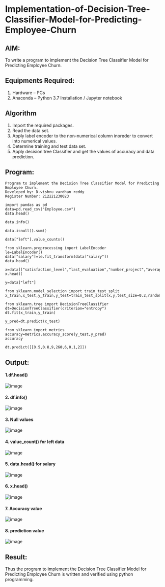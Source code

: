 # Implementation-of-Decision-Tree-Classifier-Model-for-Predicting-Employee-Churn

## AIM:
To write a program to implement the Decision Tree Classifier Model for Predicting Employee Churn.

## Equipments Required:
1. Hardware – PCs
2. Anaconda – Python 3.7 Installation / Jupyter notebook

## Algorithm
1. Import the required packages.
2. Read the data set.
3. Apply label encoder to the non-numerical column inoreder to convert into numerical values.
4. Determine training and test data set.
5. Apply decision tree Classifier and get the values of accuracy and data prediction.
## Program:
```
Program to implement the Decision Tree Classifier Model for Predicting Employee Churn.
Developed by: D.vishnu vardhan reddy
Register Number: 212221230023
```
```
import pandas as pd
data=pd.read_csv("Employee.csv")
data.head()

data.info()

data.isnull().sum()

data["left"].value_counts()

from sklearn.preprocessing import LabelEncoder
le=LabelEncoder()
data["salary"]=le.fit_transform(data["salary"])
data.head()

x=data[["satisfaction_level","last_evaluation","number_project","average_montly_hours","time_spend_company","Work_accident","promotion_last_5years","salary"]]
x.head()

y=data["left"]

from sklearn.model_selection import train_test_split
x_train,x_test,y_train,y_test=train_test_split(x,y,test_size=0.2,random_state=100)

from sklearn.tree import DecisionTreeClassifier
dt=DecisionTreeClassifier(criterion="entropy")
dt.fit(x_train,y_train)

y_pred=dt.predict(x_test)

from sklearn import metrics
accuracy=metrics.accuracy_score(y_test,y_pred)
accuracy

dt.predict([[0.5,0.8,9,260,6,0,1,2]])
```
## Output:
#### 1.df.head()

![image](https://github.com/vishnudorigundla/Implementation-of-Decision-Tree-Classifier-Model-for-Predicting-Employee-Churn/assets/94175324/c432e604-df63-43eb-a231-9cb039f44bc3)

#### 2. df.info()

![image](https://github.com/vishnudorigundla/Implementation-of-Decision-Tree-Classifier-Model-for-Predicting-Employee-Churn/assets/94175324/8eef5726-b0c6-415a-b68d-241ca11f62f5)

#### 3. Null values

![image](https://github.com/vishnudorigundla/Implementation-of-Decision-Tree-Classifier-Model-for-Predicting-Employee-Churn/assets/94175324/de27dcde-3868-473e-81fc-6cf4d94ad799)

#### 4. value_count() for left data

![image](https://github.com/vishnudorigundla/Implementation-of-Decision-Tree-Classifier-Model-for-Predicting-Employee-Churn/assets/94175324/7e51a137-1b93-4f51-aa30-e12cf66e5b04)

#### 5. data.head() for salary

![image](https://github.com/vishnudorigundla/Implementation-of-Decision-Tree-Classifier-Model-for-Predicting-Employee-Churn/assets/94175324/26794cce-2c73-49d1-b9df-12aedd4fb35e)

#### 6. x.head()

![image](https://github.com/vishnudorigundla/Implementation-of-Decision-Tree-Classifier-Model-for-Predicting-Employee-Churn/assets/94175324/1c7d3baf-2bcd-453a-80a3-0222534d2b60)

#### 7. Accuracy value 

![image](https://github.com/vishnudorigundla/Implementation-of-Decision-Tree-Classifier-Model-for-Predicting-Employee-Churn/assets/94175324/d9234479-b6da-4b39-8816-6c0273999603)

#### 8. prediction value

![image](https://github.com/vishnudorigundla/Implementation-of-Decision-Tree-Classifier-Model-for-Predicting-Employee-Churn/assets/94175324/a6fb4224-5b6f-4cb4-ae63-2982a641fe45)


## Result:
Thus the program to implement the  Decision Tree Classifier Model for Predicting Employee Churn is written and verified using python programming.
